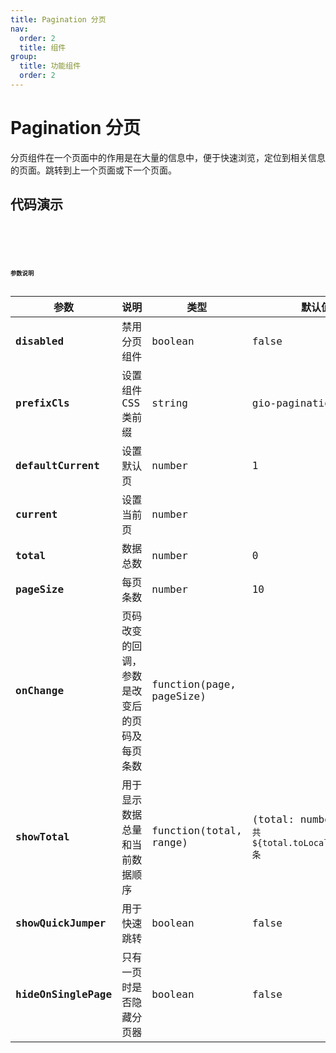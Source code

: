 ```yaml
---
title: Pagination 分页
nav:
  order: 2
  title: 组件
group:
  title: 功能组件
  order: 2
---
```


# Pagination 分页

分页组件在一个页面中的作用是在大量的信息中，便于快速浏览，定位到相关信息的页面。跳转到上一个页面或下一个页面。

## 代码演示

<code src='./demo/base.tsx' title='基础' desc='基础分页' >
<code src='./demo/controlled.tsx' title='受控模式' desc='当设置current参数后，只能通过onChange回调改变页码' >
<code src='./demo/quickJumper.tsx' title='快速跳转' desc='设置showQuickJumper为true且 页数大于10时，可以快速跳转' >
<code src='./demo/nine.tsx' title='较少的页数' desc='当页面页数少于10页时，全部展开显示' >
<code src='./demo/disable.tsx' title='禁用' desc='禁用分页' >

## 参数说明

| 参数                 | 说明                                         | 类型                     | 默认值                                                 |
| -------------------- | -------------------------------------------- | ------------------------ | ------------------------------------------------------ |
| **disabled**         | 禁用分页组件                                 | boolean                  | false                                                  |
| **prefixCls**        | 设置组件 CSS 类前缀                          | string                   | gio-pagination                                         |
| **defaultCurrent**   | 设置默认页                                   | number                   | 1                                                      |
| **current**          | 设置当前页                                   | number                   |                                                        |
| **total**            | 数据总数                                     | number                   | 0                                                      |
| **pageSize**         | 每页条数                                     | number                   | 10                                                     |
| **onChange**         | 页码改变的回调，参数是改变后的页码及每页条数 | function(page, pageSize) |                                                        |
| **showTotal**        | 用于显示数据总量和当前数据顺序               | function(total, range)   | (total: number) => `总共 ${total.toLocaleString()} 条` |
| **showQuickJumper**  | 用于快速跳转                                 | boolean                  | false                                                  |
| **hideOnSinglePage** | 只有一页时是否隐藏分页器                     | boolean                  | false                                                  |
